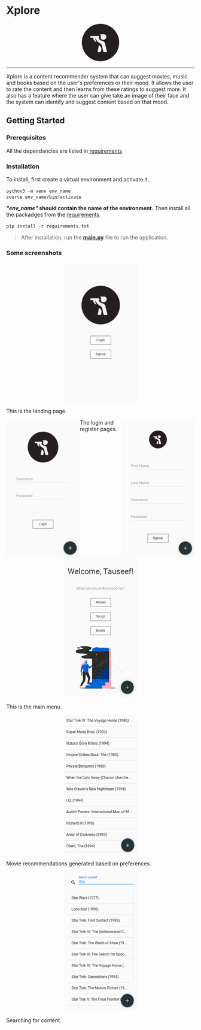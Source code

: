 # Xplore

<p align="center">
    <img width="100" height="100" src="https://github.com/tauseef09/Xplore-Content-Exploration-Assistant-/blob/master/logo/logo.png">
</p>

---

Xplore is a content recommender system that can suggest movies, music and books based on the user's preferences or their mood.
It allows the user to rate the content and then learns from these ratings to suggest more.
It also has a feature where the user can give take an image of their face and the system can identify and suggest content based on that mood.

## Getting Started

### Prerequisites
All the dependancies are listed in [requirements](https://github.com/tauseef09/Xplore-Content-Exploration-Assistant-/blob/master/requirements.txt)

### Installation
To install, first create a virtual environment and activate it.

```
python3 -m venv env_name
source env_name/bin/activate
```
***"env_name"* should contain the name of the environment.**
Then install all the packadges from the [requirements](https://github.com/tauseef09/Xplore-Content-Exploration-Assistant-/blob/master/requirements.txt).

```
pip install -r requirements.txt
```

> After installation, run the [**main.py**](https://github.com/tauseef09/Xplore-Content-Exploration-Assistant-/blob/master/main.py) file to run the application.

### Some screenshots

<p align="center">
    <img width="197" height="371" src="https://github.com/tauseef09/Xplore-Content-Exploration-Assistant-/blob/master/screenshots/LandingPage.PNG">
</p>
This is the landing page.

<p align="center">
    <img align="left" width="197" height="371" src="https://github.com/tauseef09/Xplore-Content-Exploration-Assistant-/blob/master/screenshots/LoginPage.PNG">
    <img align="right" width="197" height="371" src="https://github.com/tauseef09/Xplore-Content-Exploration-Assistant-/blob/master/screenshots/RegisterPage.PNG">
</p>
The login and register pages.

<p align="center">
    <img width="197" height="371" src="https://github.com/tauseef09/Xplore-Content-Exploration-Assistant-/blob/master/screenshots/HomePage.PNG">
</p>
This is the main menu.

<p align="center">
    <img width="197" height="371" src="https://github.com/tauseef09/Xplore-Content-Exploration-Assistant-/blob/master/screenshots/ListPage.PNG">
</p>
Movie recommendations generated based on preferences.

<p align="center">
    <img width="197" height="371" src="https://github.com/tauseef09/Xplore-Content-Exploration-Assistant-/blob/master/screenshots/SearchPage.PNG">
</p>
Searching for content.
